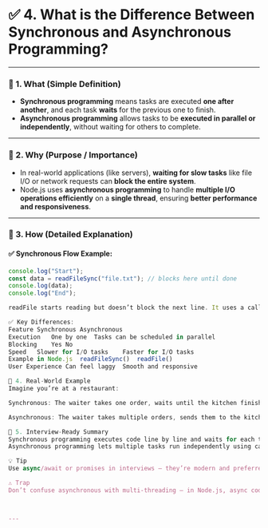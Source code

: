 # ✅ 4. What is the Difference Between Synchronous and Asynchronous Programming?

---

### 🔹 1. What (Simple Definition)

- **Synchronous programming** means tasks are executed **one after another**, and each task **waits** for the previous one to finish.
- **Asynchronous programming** allows tasks to be **executed in parallel or independently**, without waiting for others to complete.

---

### 🔹 2. Why (Purpose / Importance)

- In real-world applications (like servers), **waiting for slow tasks** like file I/O or network requests can **block the entire system**.
- Node.js uses **asynchronous programming** to handle **multiple I/O operations efficiently** on a **single thread**, ensuring **better performance and responsiveness**.

---

### 🔹 3. How (Detailed Explanation)

#### ✅ Synchronous Flow Example:
```js
console.log("Start");
const data = readFileSync("file.txt"); // blocks here until done
console.log(data);
console.log("End");

readFile starts reading but doesn’t block the next line. It uses a callback to print once ready.

✅ Key Differences:
Feature	Synchronous	Asynchronous
Execution	One by one	Tasks can be scheduled in parallel
Blocking	Yes	No
Speed	Slower for I/O tasks	Faster for I/O tasks
Example in Node.js	readFileSync()	readFile()
User Experience	Can feel laggy	Smooth and responsive

🔹 4. Real-World Example
Imagine you’re at a restaurant:

Synchronous: The waiter takes one order, waits until the kitchen finishes cooking, serves it, and only then moves to the next table.

Asynchronous: The waiter takes multiple orders, sends them to the kitchen, and serves each when ready — fast and efficient.

🔹 5. Interview-Ready Summary
Synchronous programming executes code line by line and waits for each task to finish before moving on.
Asynchronous programming lets multiple tasks run independently using callbacks, promises, or async/await — ideal for I/O operations in Node.js.

💡 Tip
Use async/await or promises in interviews — they’re modern and preferred over callbacks.

⚠️ Trap
Don’t confuse asynchronous with multi-threading — in Node.js, async code still runs on a single thread using the event loop.



---

